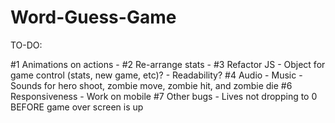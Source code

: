 # Word-Guess-Game

TO-DO:

#1 Animations on actions
    - 
#2 Re-arrange stats
    - 
#3 Refactor JS
    - Object for game control (stats, new game, etc)?
    - Readability?
#4 Audio
    - Music
    - Sounds for hero shoot, zombie move, zombie hit, and zombie die
#6 Responsiveness
    - Work on mobile
#7 Other bugs
    - Lives not dropping to 0 BEFORE game over screen is up
